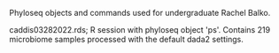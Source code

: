 Phyloseq objects and commands used for undergraduate Rachel Balko.

caddis03282022.rds; R session with phyloseq object 'ps'. Contains 219 microbiome samples processed with the default dada2 settings.
